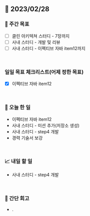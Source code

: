## 📅 2023/02/28


### 👏 주간 목표

- [ ] 클린 아키텍쳐 스터디 - 7장까지
- [ ] 사내 스터디 - 개발 및 리뷰
- [ ] 사내 스터디 - 이펙티브 자바 item12까지

<br/>

### 일일 목표 체크리스트(어제 정한 목표)

- [x] 이펙티브 자바 item12

<br/>

### 💯 오늘 한 일

- 이펙티브 자바 item12
- 사내 스터디 - 미션 추가(저장소 생성)
- 사내 스터디 - step4 개발
- 경력 기술서 보강

<br/>

### 📈 내일 할 일

- 사내 스터디 - step4 개발
  
<br/>

### 🤔 간단 회고

- .
 
